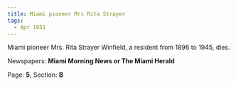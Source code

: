 ```yaml
---  
title: Miami pioneer Mrs Rita Strayer  
tags:  
  - Apr 1951  
---  
```

  
Miami pioneer Mrs. Rita Strayer Winfield, a resident from 1896 to 1945, dies.  
  
Newspapers: **Miami Morning News or The Miami Herald**  
  
Page: **5**, Section: **B** 
